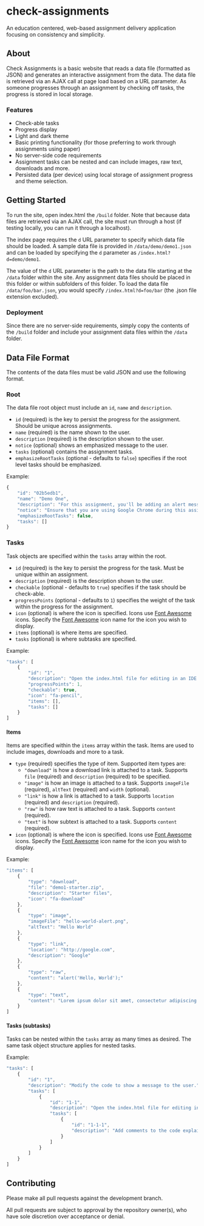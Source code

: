 # check-assignments
An education centered, web-based assignment delivery application focusing on consistency and simplicity.

## About
Check Assignments is a basic website that reads a data file (formatted as JSON) and generates an interactive assignment from the data. The data file is retrieved via an AJAX call at page load based on a URL parameter. As someone progresses through an assignment by checking off tasks, the progress is stored in local storage.

### Features
* Check-able tasks
* Progress display
* Light and dark theme
* Basic printing functionality (for those preferring to work through assignments using paper)
* No server-side code requirements
* Assignment tasks can be nested and can include images, raw text, downloads and more. 
* Persisted data (per device) using local storage of assignment progress and theme selection.
    
## Getting Started
To run the site, open index.html the `/build` folder. Note that because data files are retrieved via an AJAX call, the site must run through a host (if testing locally, you can run it through a localhost).

The index page requires the `d` URL parameter to specify which data file should be loaded. A sample data file is provided in `/data/demo/demo1.json` and can be loaded by specifying the `d` parameter as `/index.html?d=demo/demo1`.

The value of the `d` URL parameter is the path to the data file starting at the `/data` folder within the site. Any assignment data files should be placed in this folder or within subfolders of this folder. To load the data file `/data/foo/bar.json`, you would specify `/index.html?d=foo/bar` (the .json file extension excluded).


### Deployment
Since there are no server-side requirements, simply copy the contents of the `/build` folder and include your assignment data files within the `/data` folder.

## Data File Format
The contents of the data files must be valid JSON and use the following format.

### Root
The data file root object must include an `id`, `name` and `description`. 
* `id` (required) is the key to persist the progress for the assignment. Should be unique across assignments.
* `name` (required) is the name shown to the user.
* `description` (required) is the description shown to the user.
* `notice` (optional) shows an emphasized message to the user.
* `tasks` (optional) contains the assignment tasks.
* `emphasizeRootTasks` (optional - defaults to `false`) specifies if the root level tasks should be emphasized.

Example:

```javascript
{
    "id": "02b5edb1",
    "name": "Demo One",
    "description": "For this assignment, you'll be adding an alert message to a simple JavaScript application.",
    "notice": "Ensure that you are using Google Chrome during this assignment.",
    "emphasizeRootTasks": false,
    "tasks": []
}
```

### Tasks
Task objects are specified within the `tasks` array within the root.
* `id` (required) is the key to persist the progress for the task. Must be unique within an assignment.
* `description` (required) is the description shown to the user.
* `checkable` (optional - defaults to `true`) specifies if the task should be check-able.
* `progressPoints` (optional - defaults to `1`) specifies the weight of the task within the progress for the assignment.
* `icon` (optional) is where the icon is specified. Icons use [Font Awesome](http://fontawesome.io/icons/) icons. Specify the [Font Awesome](http://fontawesome.io/icons/) icon name for the icon you wish to display.
* `items` (optional) is where items are specified. 
* `tasks` (optional) is where subtasks are specified.

Example:
```javascript
"tasks": [
    {
        "id": "1",
        "description": "Open the index.html file for editing in an IDE.",
        "progressPoints": 1,
        "checkable": true,
        "icon": "fa-pencil",
        "items": [],
        "tasks": []
    }
]
```

#### Items
Items are specified within the `items` array within the task. Items are used to include images, downloads and more to a task. 
* `type` (required) specifies the type of item. Supported item types are:
    *  `"download"` is how a download link is attached to a task. Supports `file` (required) and `description` (required) to be specified.
    *  `"image"` is how an image is attached to a task. Supports `imageFile` (required), `altText` (required) and `width` (optional).
    *  `"link"` is how a link is attached to a task. Supports `location` (required) and `description` (required).
    *  `"raw"` is how raw text is attached to a task. Supports `content` (required).
    *  `"text"` is how subtext is attached to a task. Supports `content` (required).
* `icon` (optional) is where the icon is specified. Icons use [Font Awesome](http://fontawesome.io/icons/) icons. Specify the [Font Awesome](http://fontawesome.io/icons/) icon name for the icon you wish to display.    

Example:
```javascript
"items": [
    {
        "type": "download",
        "file": "demo1-starter.zip",
        "description": "Starter files",
        "icon": "fa-download"
    },
    {
        "type": "image",
        "imageFile": "hello-world-alert.png",
        "altText": "Hello World"
    },
    {
        "type": "link",
        "location": "http://google.com",
        "description": "Google"
    },
    {
        "type": "raw",
        "content": "alert('Hello, World');"
    },
    {
        "type": "text",
        "content": "Lorem ipsum dolor sit amet, consectetur adipiscing elit, sed do eiusmod tempor incididunt"
    }
]
```
#### Tasks (subtasks)
Tasks can be nested within the `tasks` array as many times as desired. The same task object structure applies for nested tasks.

Example:
```javascript
"tasks": [
    {
        "id": "1",
        "description": "Modify the code to show a message to the user.",
        "tasks": [
        	{
                "id": "1-1",
                "description": "Open the index.html file for editing in an IDE.",
                "tasks": [
                    {
                        "id": "1-1-1",
                        "description": "Add comments to the code explaining what it does."
                    }
                ]
    		}
        ]
    }
]
```
## Contributing
Please make all pull requests against the development branch.

All pull requests are subject to approval by the repository owner(s), who have sole discretion over acceptance or denial.
